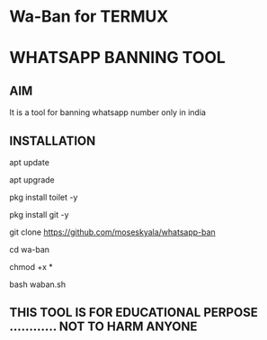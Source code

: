 # Wa-Ban for TERMUX
# WHATSAPP BANNING TOOL
## AIM
It is a tool for banning whatsapp number only in india
## INSTALLATION

apt update

apt upgrade

pkg install toilet -y

pkg install git -y

git clone https://github.com/moseskyala/whatsapp-ban

cd wa-ban

chmod +x *

bash waban.sh

## THIS TOOL IS FOR EDUCATIONAL PERPOSE ............ NOT TO HARM ANYONE

